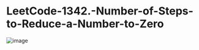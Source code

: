 # LeetCode-1342.-Number-of-Steps-to-Reduce-a-Number-to-Zero

![image](https://user-images.githubusercontent.com/70943079/205002479-470df582-010b-4702-9038-907271611630.png)
